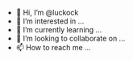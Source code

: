 - 👋 Hi, I’m @luckock
- 👀 I’m interested in ...
- 🌱 I’m currently learning ...
- 💞️ I’m looking to collaborate on ...
- 📫 How to reach me ...

<!---
luckock/luckock is a ✨ special ✨ repository because its `README.md` (this file) appears on your GitHub profile.
You can click the Preview link to take a look at your changes.
--->
